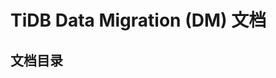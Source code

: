 # TiDB Data Migration (DM) 文档

<!-- markdownlint-disable MD007 -->
<!-- markdownlint-disable MD032 -->

## 文档目录
